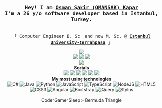 <h3 align="center"><samp>Hey! I am <b><a rel="nofollow noopener noreferrer" target="_blank"
        href="https://omansak.blogspot.com/">Osman Şakir (OMANSAK) Kapar</a></b> <br>I'm a 26 y/o software developer
    based in Istanbul, Turkey.</samp></h3>
<p align="center"><br>
  <samp>
    「 Computer Engineer B. Sc. and now M. Sc. @ <b><a
        href="https://bilgisayarmuhendislik.istanbulc.edu.tr/en/_">Istanbul University-Cerrahpasa</a></b> 」<br>
  </samp>
</p>
<p align="center">
  <img src="https://github-readme-stats.vercel.app/api?username=OMANSAK&show_icons=true&theme=radical"></img>
  <br>
  <img src="https://badges.pufler.dev/visits/omansak/omansak">
  <img src="https://badges.pufler.dev/years/omansak">
  <img src="https://badges.pufler.dev/repos/omansak">
  <br>
  <img src="https://github-readme-stats.vercel.app/api/top-langs/?username=omansak&layout=compact&theme=radical"></img>
  <br>
  <b>Socials</b>
  <br>
  <a href="mailto:omansakosk@gmail.com" target="_blank"><img
      src="https://img.shields.io/badge/Gmail-D14836?style=for-the-badge&logo=gmail&logoColor=white"></a>
  <a href="https://www.linkedin.com/in/omansak/" target="_blank"><img
      src="https://img.shields.io/badge/linkedin-%230077B5.svg?&style=for-the-badge&logo=linkedin&logoColor=white"></a>
  <a href="www.facebook.com/omansak" target="_blank"><img
      src="https://img.shields.io/badge/Facebook-1877F2?style=for-the-badge&logo=facebook&logoColor=white"></a>
  <a href="www.twitter.com/omansak" target="_blank"><img
      src="https://img.shields.io/badge/Twitter-1DA1F2?style=for-the-badge&logo=twitter&logoColor=white"></a>
  <a href="https://discord.gg/SERVhPp" target="_blank"><img
      src="https://img.shields.io/badge/Discord-7289DA?style=for-the-badge&logo=discord&logoColor=white"></a>
  <a href="https://stackoverflow.com/users/5230705/omansak" target="_blank"><img
      src="https://img.shields.io/badge/Stack_Overflow-FE7A16?style=for-the-badge&logo=stack-overflow&logoColor=white"></a>
  <br>
  <b>My most using technologies</b>
  <br>
  <img alt="C#"
    src="https://img.shields.io/badge/c%23%20-%23239120.svg?&style=for-the-badge&logo=c-sharp&logoColor=white" />
  <img alt="Java"
    src="https://img.shields.io/badge/java-%23ED8B00.svg?&style=for-the-badge&logo=java&logoColor=white" />
  <img alt="Python"
    src="https://img.shields.io/badge/python%20-%2314354C.svg?&style=for-the-badge&logo=python&logoColor=white" />
  <img alt="JavaScript"
    src="https://img.shields.io/badge/javascript%20-%23323330.svg?&style=for-the-badge&logo=javascript&logoColor=%23F7DF1E" />
  <img alt="TypeScript"
    src="https://img.shields.io/badge/typescript%20-%23007ACC.svg?&style=for-the-badge&logo=typescript&logoColor=white" />
  <img alt="NodeJS"
    src="https://img.shields.io/badge/node.js%20-%2343853D.svg?&style=for-the-badge&logo=node.js&logoColor=white" />
  <img alt="HTML5"
    src="https://img.shields.io/badge/html5%20-%23E34F26.svg?&style=for-the-badge&logo=html5&logoColor=white" />
  <img alt="CSS3"
    src="https://img.shields.io/badge/css3%20-%231572B6.svg?&style=for-the-badge&logo=css3&logoColor=white" />
  <img alt="Angular"
    src="https://img.shields.io/badge/angular%20-%23DD0031.svg?&style=for-the-badge&logo=angular&logoColor=white" />
  <img alt="Bootstrap"
    src="https://img.shields.io/badge/bootstrap%20-%23563D7C.svg?&style=for-the-badge&logo=bootstrap&logoColor=white" />
  <img alt="jQuery"
    src="https://img.shields.io/badge/jquery%20-%230769AD.svg?&style=for-the-badge&logo=jquery&logoColor=white" />
  <img alt="Stylus"
    src="https://img.shields.io/badge/stylus%20-hotpink.svg?&style=for-the-badge&logo=stylus&logoColor=white" />
  <br>
  <br>
  Code^Game^Sleep > Bermuda Triangle
</p>
